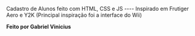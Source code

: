 Cadastro de Alunos feito com HTML, CSS e JS
---- Inspirado em Frutiger Aero e Y2K (Principal inspiração foi a interface do Wii)

<strong> Feito por Gabriel Vinicius </strong>